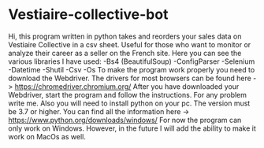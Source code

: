 # Vestiaire-collective-bot
Hi, this program written in python takes and reorders your sales data on Vestiaire Collective in a csv sheet. Useful for those who want to monitor or analyze their career as a seller on the French site.  Here you can see the various libraries I have used: -Bs4 (BeautifulSoup) -ConfigParser -Selenium -Datetime -Shutil -Csv -Os  To make the program work properly you need to download the Webdriver. The drivers for most browsers can be found here -> https://chromedriver.chromium.org/ After you have downloaded your Webdriver, start the program and follow the instructions. For any problem write me.  Also you will need to install python on your pc. The version must be 3.7 or higher. You can find all the information here -> https://www.python.org/downloads/windows/  For now the program can only work on Windows. However, in the future I will add the ability to make it work on MacOs as well.
